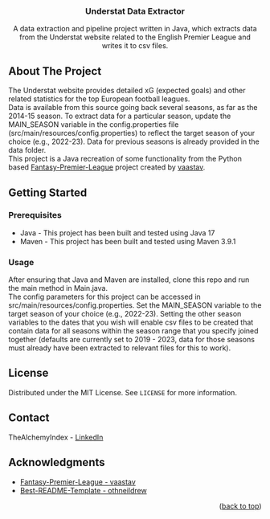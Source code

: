 <div align="center">
  <h3 align="center">Understat Data Extractor</h3>

  <p align="center">
    A data extraction and pipeline project written in Java, which extracts data from the Understat website related to 
    the English Premier League and writes it to csv files.
  </p>
</div>

<!-- ABOUT THE PROJECT -->
## About The Project

The Understat website provides detailed xG (expected goals) and other related statistics for the top European football
leagues.
</br>
Data is available from this source going back several seasons, as far as the 2014-15 season. To extract data for a 
particular season, update the MAIN_SEASON variable in the config.properties file (src/main/resources/config.properties) to 
reflect the target season of your choice (e.g., 2022-23). Data for previous seasons is already provided in the data folder.
</br>
This project is a Java recreation of some functionality from the Python based 
[Fantasy-Premier-League](https://github.com/vaastav/Fantasy-Premier-League) project created by 
[vaastav](https://github.com/vaastav).
</br>

<!-- GETTING STARTED -->
## Getting Started

### Prerequisites

* Java - This project has been built and tested using Java 17
* Maven - This project has been built and tested using Maven 3.9.1

<!-- USAGE EXAMPLES -->
### Usage

After ensuring that Java and Maven are installed, clone this repo and run the main method in Main.java.
</br>
The config parameters for this project can be accessed in src/main/resources/config.properties. Set the MAIN_SEASON
variable to the target season of your choice (e.g., 2022-23). Setting the other season variables to the dates that 
you wish will enable csv files to be created that contain data for all seasons within the season range that you specify 
joined together (defaults are currently set to 2019 - 2023, data for those seasons must already have been extracted to 
relevant files for this to work).

<!-- LICENSE -->
## License

Distributed under the MIT License. See `LICENSE` for more information.

<!-- CONTACT -->
## Contact

TheAlchemyIndex - [LinkedIn](https://www.linkedin.com/in/vaughana)

<!-- ACKNOWLEDGMENTS -->
## Acknowledgments

* [Fantasy-Premier-League - vaastav](https://github.com/vaastav/Fantasy-Premier-League)
* [Best-README-Template - othneildrew](https://github.com/othneildrew/Best-README-Template)

<p align="right">(<a href="#readme-top">back to top</a>)</p>

